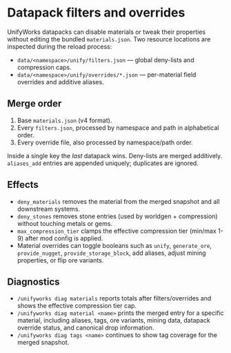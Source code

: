 Datapack filters and overrides
==============================

UnifyWorks datapacks can disable materials or tweak their properties without editing the bundled `materials.json`.
Two resource locations are inspected during the reload process:

- `data/<namespace>/unify/filters.json` — global deny-lists and compression caps.
- `data/<namespace>/unify/overrides/*.json` — per-material field overrides and additive aliases.

Merge order
-----------
1. Base `materials.json` (v4 format).
2. Every `filters.json`, processed by namespace and path in alphabetical order.
3. Every override file, also processed by namespace/path order.

Inside a single key the *last* datapack wins. Deny-lists are merged additively.
`aliases_add` entries are appended uniquely; duplicates are ignored.

Effects
-------
- `deny_materials` removes the material from the merged snapshot and all downstream systems.
- `deny_stones` removes stone entries (used by worldgen + compression) without touching metals or gems.
- `max_compression_tier` clamps the effective compression tier (min/max 1-9) after mod config is applied.
- Material overrides can toggle booleans such as `unify`, `generate_ore`, `provide_nugget`, `provide_storage_block`,
  add aliases, adjust mining properties, or flip ore variants.

Diagnostics
-----------
- `/unifyworks diag materials` reports totals after filters/overrides and shows the effective compression tier cap.
- `/unifyworks diag material <name>` prints the merged entry for a specific material, including aliases, tags,
  ore variants, mining data, datapack override status, and canonical drop information.
- `/unifyworks diag tags <name>` continues to show tag coverage for the merged snapshot.
